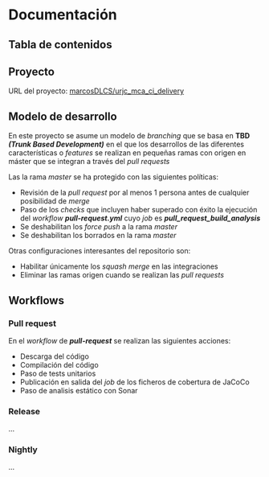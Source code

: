 # Documentación<!-- omit in toc-->

## Tabla de contenidos<!-- omit in toc-->

## Proyecto

URL del proyecto: [marcosDLCS/urjc_mca_ci_delivery](https://github.com/marcosDLCS/urjc_mca_ci_delivery)

## Modelo de desarrollo

En este proyecto se asume un modelo de *branching* que se basa en **TBD *(Trunk Based Development)*** en el que los desarrollos de las diferentes características o *features* se realizan en pequeñas ramas con origen en máster que se integran a través del *pull requests*

Las la rama *master* se ha protegido con las siguientes políticas:

- Revisión de la *pull request* por al menos 1 persona antes de cualquier posibilidad de *merge*
- Paso de los *checks* que incluyen haber superado con éxito la ejecución del *workflow* ***pull-request.yml*** cuyo *job* es ***pull_request_build_analysis***
- Se deshabilitan los *force push* a la rama *master*
- Se deshabilitan los borrados en la rama *master*

Otras configuraciones interesantes del repositorio son:

- Habilitar únicamente los *squash merge* en las integraciones
- Eliminar las ramas origen cuando se realizan las *pull requests*

## Workflows

### Pull request

En el *workflow* de ***pull-request*** se realizan las siguientes acciones:

- Descarga del código
- Compilación del código
- Paso de tests unitarios
- Publicación en salida del *job* de los ficheros de cobertura de JaCoCo
- Paso de analisis estático con Sonar

### Release

...

### Nightly

...

